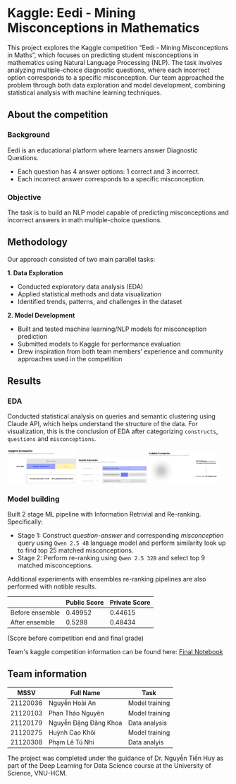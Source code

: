 # Kaggle: Eedi - Mining Misconceptions in Mathematics  

This project explores the Kaggle competition “Eedi - Mining Misconceptions in Maths”, which focuses on predicting student misconceptions in mathematics using Natural Language Processing (NLP). The task involves analyzing multiple-choice diagnostic questions, where each incorrect option corresponds to a specific misconception. Our team approached the problem through both data exploration and model development, combining statistical analysis with machine learning techniques.

## About the competition 

### Background

Eedi is an educational platform where learners answer Diagnostic Questions.

- Each question has 4 answer options: 1 correct and 3 incorrect.
- Each incorrect answer corresponds to a specific misconception.

### Objective

The task is to build an NLP model capable of predicting misconceptions and incorrect answers in math multiple-choice questions.

## Methodology

Our approach consisted of two main parallel tasks:

**1. Data Exploration**

- Conducted exploratory data analysis (EDA)
- Applied statistical methods and data visualization
- Identified trends, patterns, and challenges in the dataset

**2. Model Development**
- Built and tested machine learning/NLP models for misconception prediction
- Submitted models to Kaggle for performance evaluation
- Drew inspiration from both team members’ experience and community approaches used in the competition

## Results 
### EDA 
Conducted statistical analysis on queries and semantic clustering using Claude API, which helps understand the structure of the data. For visualization, this is the conclusion of EDA after categorizing `constructs`, `questions` and `misconceptions`. 
<p float="left">
  <img src="additional-images/insight01.png" alt="Insight 01" width="31%" />
  <img src="additional-images/insight02.png" alt="Insight 02" width="31%" />
  <img src="additional-images/insight03.png" alt="Insight 03" width="31%" />
</p>



### Model building 
Built 2 stage ML pipeline with Information Retrivial and Re-ranking. Specifically:
- Stage 1: Construct *question-answer* and corresponding *misconception* query using `Qwen 2.5 4B` language model and perform similarity look up to find top 25 matched misconceptions. 
- Stage 2: Perform re-ranking using `Qwen 2.5 32B` and select top 9 matched misconceptions.

Additional experiments with ensembles re-ranking pipelines are also performed with notible results.  

| | Public Score | Private Score | 
|--|--------------|--------------|
| Before ensemble | 0.49952 | 0.44615 | 
| After ensemble | 0.5298 | 0.48434 | 

(Score before competition end and final grade) 

Team's kaggle competition information can be found here: [Final Notebook](https://www.kaggle.com/code/caokhoihuynh/model-final?scriptVersionId=218454004)


## Team information 

| MSSV     | Full Name             | Task |
|----------|-----------------------|------|
| 21120036 | Nguyễn Hoài An        | Model training |
| 21120103 | Phan Thảo Nguyên      | Model training | 
| 21120179 | Nguyễn Đặng Đăng Khoa | Data analysis | 
| 21120275 | Huỳnh Cao Khôi        | Model training | 
| 21120308 | Phạm Lê Tú Nhi        | Data analyis | 

The project was completed under the guidance of Dr. Nguyễn Tiến Huy as part of the Deep Learning for Data Science course at the University of Science, VNU-HCM.
